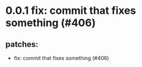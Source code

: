 # 0.0.1 fix: commit that fixes something (#406)

## patches:
* fix: commit that fixes something (#406)

